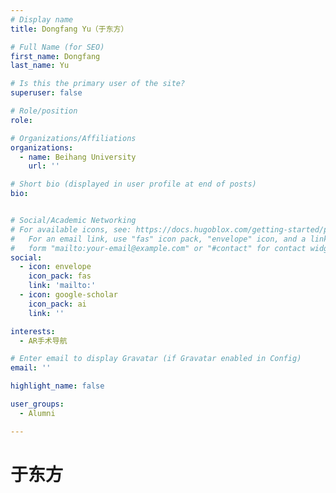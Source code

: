 ```yaml
---
# Display name
title: Dongfang Yu（于东方）

# Full Name (for SEO)
first_name: Dongfang
last_name: Yu

# Is this the primary user of the site?
superuser: false

# Role/position
role: 

# Organizations/Affiliations
organizations:
  - name: Beihang University
    url: ''

# Short bio (displayed in user profile at end of posts)
bio: 


# Social/Academic Networking
# For available icons, see: https://docs.hugoblox.com/getting-started/page-builder/#icons
#   For an email link, use "fas" icon pack, "envelope" icon, and a link in the
#   form "mailto:your-email@example.com" or "#contact" for contact widget.
social: 
  - icon: envelope
    icon_pack: fas
    link: 'mailto:'
  - icon: google-scholar
    icon_pack: ai
    link: ''

interests:
  - AR手术导航

# Enter email to display Gravatar (if Gravatar enabled in Config)
email: ''

highlight_name: false

user_groups: 
  - Alumni

---
```


# 于东方

